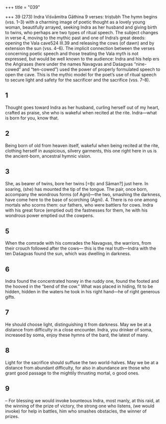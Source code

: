 +++
title = "039"

+++
39 (273)
Indra
Viśvāmitra Gāthina
9 verses: triṣṭubh
The hymn begins (vss. 1–3) with a charming image of poetic thought as a lovely  young woman, beautifully arrayed, seeking Indra as her husband and giving birth  to twins, who perhaps are two types of ritual speech. The subject changes in verse  4, moving to the mythic past and one of Indra’s great deeds: opening the Vala cave524 III.39
and releasing the cows (of dawn) and by extension the sun (vss. 4–6). The implicit  connection between the verses concerning poetic speech and those treating the Vala  myth is not expressed, but would be well known to the audience: Indra and his help ers the Aṅgirases (here under the names Navagvas and Daśagvas “nine-cowed” and  “ten-cowed”) used the power of properly formulated speech to open the cave. This  is the mythic model for the poet’s use of ritual speech to secure light and safety for  the sacrificer and the sacrifice (vss. 7–8).
## 1
Thought goes toward Indra as her husband, curling herself out of my  heart, crafted as praise,
she who is wakeful when recited at the rite. Indra—what is born for you,  know that.
## 2
Being born of old from heaven itself, wakeful when being recited at the rite, clothing herself in auspicious, silvery garments, this one right here in us  is the ancient-born, ancestral hymnic vision.
## 3
She, as bearer of twins, bore her twins [=R̥c and Sāman?] just here. In  soaring, (she) has mounted the tip of the tongue.
The pair, once born, accompany the wondrous forms (of Agni)—the two,  smashing the darkness, have come here to the base of scorching (Agni). 4. There is no one among mortals who scorns them: our fathers, who were  battlers for cows.
Indra with his great force (emptied out) the fastnesses for them, he with  his wondrous power emptied out the cowpens.
## 5
When the comrade with his comrades the Navagvas, the warriors, from  their crouch followed after the cows—
this is the real truth—Indra with the ten Daśagvas found the sun, which  was dwelling in darkness.
## 6
Indra found the concentrated honey in the ruddy one, found the footed  and the hooved in the “bend of the cow.”
What was placed in hiding, fit to be hidden, hidden in the waters he took  in his right hand—he of right generous gifts.
## 7
He should choose light, distinguishing it from darkness. May we be at a  distance from difficulty in a close encounter.
Indra, you drinker of soma, increased by soma, enjoy these hymns of the  bard, the latest of many.
## 8
Light for the sacrifice should suffuse the two world-halves. May we be at  a distance from abundant difficulty,
for also in abundance are those who grant good passage to the mightily  thrusting mortal, o good ones.
## 9
– For blessing we would invoke bounteous Indra, most manly, at this  raid, at the winning of the prize of victory,
the strong one who listens, (we would invoke) for help in battles, him  who smashes obstacles, the winner of prizes.